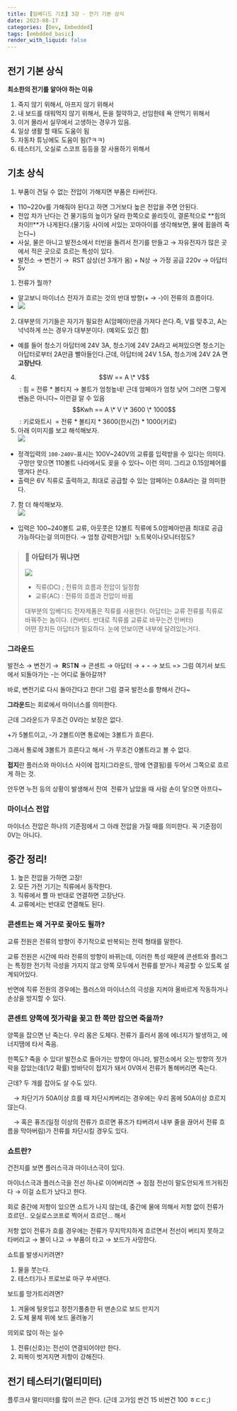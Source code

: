 ```yaml
---
title: [임베디드 기초] 3강 - 전기 기본 상식
date: 2023-08-17
categories: [Dev, Embedded]
tags: [embdded_basic]
render_with_liquid: false
---
```


## 전기 기본 상식

**최소한의 전기를 알아야 하는 이유**

1. 죽지 않기 위해서, 아프지 않기 위해서
2. 내 보드를 태워먹지 않기 위해서, 돈을 절약하고, 선임한테 욕 안먹기 위해서
3. 이거 몰라서 실무에서 고생하는 경우가 있음.
4. 일상 생활 할 때도 도움이 됨
5. 자동차 튜닝에도 도움이 됨(?ㅋㅋ)
6. 테스터기, 오실로 스코프 등등을 잘 사용하기 위해서

  

## 기초 상식

1. 부품이 견딜 수 없는 전압이 가해지면 부품은 타버린다. 
- 110~220v를 가해줘야 된다고 하면 그거보다 높은 전압을 주면 안된다.
- 전압 차가 난다는 건 물기둥의 높이가 달라 한쪽으로 쏠리듯이, 결론적으로 **힘의 차이!!**가 나게된다.(물기둥 사이에 서있는 꼬마아이를 생각해보면, 물에 휩쓸려 죽는다~)
- 사실, 물은 아니고 발전소에서 터빈을 돌려서 전기를 만들고 → 자유전자가 많은 곳에서 적은 곳으로 흐르는 특성이 있다. 
- 발전소 → 변전기 →  RST 삼상(선 3개가 옴) + N상 → 가정 공급 220v → 아답터 5v

1. 전류가 뭘까?

- 알고보니 마이너스 전자가 흐르는 것의 반대 방향(+ → -)이 전류의 흐름이다.
- ![](/assets/img/Embedded_Basic/#3/image.png)
2. 대부분의 기기들은 자기가 필요한 A(암페아)만큼 가져다 쓴다.즉, V를 맞추고, A는 넉넉하게 쓰는 경우가 대부분이다. (예외도 있긴 함)
- 예를 들어 청소기 아답터에 24V 3A, 청소기에 24V 2A라고 써져있으면 청소기는 아답터로부터 2A만큼 빨아들인다.근데, 아답터에 24V 1.5A, 청소기에 24V 2A 면 **고장난다**.
4. $$W == A \* V$$ : 힘 = 전류 \* 볼티지 → 볼트가 엄청높네! 근데 암페아가 엄청 낮어 그러면 그렇게 쎈놈은 아니다~ 이런걸 알 수 있음$$Kwh == A \* V \* 3600 \* 1000$$ : 키로와트시  = 전류 \* 볼티지 \* 3600(한시간) \* 1000(키로)
5. 아래 이미지를 보고 해석해보자.  
![](/assets/img/Embedded_Basic/#3/861f252a-015b-4494-914b-6eaa9289df98.png)  
- 정격입력의 `100-240V~`표시는 100V~240V의 교류를 입력받을 수 있다는 의미다. 구멍만 맞으면 110볼트 나라에서도 꽂을 수 있다~ 이런 의미. 그리고 0.15암페어를 땡겨다 쓴다.
- 출력은 6V 직류로 출력하고, 최대로 공급할 수 있는 암페아는 0.8A라는 걸 의미한다.
7. 함 더 해석해보자.  
![](/assets/img/Embedded_Basic/#3/image2.png)  
- 입력은 100~240볼트 교류, 아웃풋은 12볼트 직류에 5.0암페아만큼 최대로 공급 가능하다는걸 의미한다. → 엄청 강력한거임!  노트북이나모니터정도?

  

> ### 🤔 아답터가 뭐냐면
> 
> ![](Files/b5ca1b77-a776-4b1d-8e11-a03f99ee365b.png)  
> 
> - 직류(DC) ; 전류의 흐름과 전압이 일정함
> - 교류(AC) : 전류의 흐름과 전압이 바뀜
> 
> 대부분의 임베디드 전자제품은 직류를 사용한다. 아답터는 교류 전류를 직류로 바꿔주는 놈이다. (컨버터. 반대로 직류를 교류로 바꾸는건 인버터)  
> 어떤 장치든 아답터가 필요하다. 눈에 안보이면 내부에 달려있는거다.  

  

### 그라운드

발전소 → 변전기 →  **R**ST**N** → 콘센트 → 아답터 → + **\-** → 보드 => 그럼 여기서 보드에서 되돌아가는 -는 어디로 돌아갈까?

바로, 변전기로 다시 돌아간다고 한다! 그럼 결국 발전소를 향해서 간다~

**그라운드**는 회로에서 마이너스를 의미한다. 

  

근데 그라운드가 무조건 0V라는 보장은 없다.

+가 5볼트이고, -가 2볼트이면 통로에는 3볼트가 흐른다.

그래서 통로에 3볼트가 흐른다고 해서 -가 무조건 0볼트라고 볼 수 없다.

**접지**란 플러스와 마이너스 사이에 접지(그라운드, 땅에 연결됨)를 두어서 그쪽으로 흐르게 하는 것.

안두면 누전 등의 상황이 발생해서 잔여  전류가 남았을 때 사람 손이 닿으면 아프다~

  

### 마이너스 전압

마이너스 전압은 하나의 기준점에서 그 아래 전압을 가질 때를 의미한다. 꼭 기준점이 0V는 아니다.

  

## 중간 정리!

1. 높은 전압을 가하면 고장!
2. 모든 가전 기기는 직류에서 동작한다.
3. 직류에서 쁠 마 반대로 연결하면 고장난다.
4. 교류에서는 반대로 연결해도 된다.

  

### 콘센트는 왜 거꾸로 꽂아도 될까?

교류 전원은 전류의 방향이 주기적으로 반복되는 전력 형태를 말한다.

교류 전원은 시간에 따라 전류의 방향이 바뀌는데, 이러한 특성 때문에 콘센트와 플러그는 특정한 전기적 극성을 가지지 않고 양쪽 모두에서 전류를 받거나 제공할 수 있도록 설계되어있다.

반면에 직류 전원의 경우에는 플러스와 마이너스의 극성을 지켜야 올바르게 작동하거나 손상을 방지할 수 있다.

  

### 콘센트 양쪽에 젓가락을 꽂고 한 쪽만 잡으면 죽을까?

양쪽을 잡으면 난 죽는다. 우리 몸은 도체다. 전류가 흘러서 몸에 에너지가 발생하고, 에너지땜에 타서 죽음.

한쪽도? 죽을 수 있다! 발전소로 돌아가는 방향이 아니라, 발전소에서 오는 방향의 젓가락을 잡았는데(1/2 확률) 방바닥이 접지가 돼서 0V여서 전류가 통해버리면 죽는다.

근데? 두 개를 잡아도 살 수도 있다.

 → 차단기가 50A이상 흐를 때 차단시켜버리는 경우에는 우리 몸에 50A이상 흐르지 않는다.

 → 혹은 퓨즈(일정 이상의 전류가 흐르면 퓨즈가 타버려서 내부 줄을 끊어서 전류 흐름을 막아버림)가 전류를 차단시킬 경우도 있다.

  

### 쇼트란?

건전지를 보면 플러스극과 마이너스극이 있다.

마이너스극과 플러스극을 전선 하나로 이어버리면 → 점점 전선이 말도안되게 뜨거워진다 → 이걸 쇼트가 났다고 한다.

  

회로 중간에 저항이 있으면 쇼트가 나지 않는데, 중간에 물에 의해서 저항 없이 전류가 흐르던.. 오실로스코프로 찍어서 흐르던... 해서

저항 없이 전류가 흐를 경우에는 전류가 무지막지하게 흐르면서 전선이 버티지 못하고 타버리고 → 불이 나고 → 부품이 타고 → 보드가 사망한다.

  

쇼트를 발생시키려면?  

1. 물을 붓는다.
2. 테스터기나 프로브로 마구 쑤셔댄다.

  

보드를 망가트리려면?

1. 겨울에 털옷입고 정전기풀충한 뒤 맨손으로 보드 만지기
2. 도체 물체 위에 보드 올려놓기

  
의외로 많이 하는 실수  

1. 전류(신호)는 전선이 연결되어야만 한다.
2. 피복이 벗겨지면 저항이 강해진다.

  

## 전기 테스터기(멀티미터)

플루크사 멀티미터를 많이 쓰곤 한다. (근데 고가임 싼건 15 비싼건 100 ㅎㄷㄷ;)
